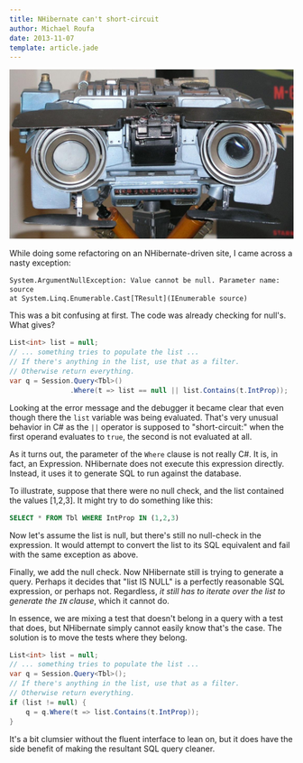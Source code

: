 ```yaml
---
title: NHibernate can't short-circuit
author: Michael Roufa
date: 2013-11-07
template: article.jade
---
```

![Johnny Five Is Alive](JohnnyFive.jpg)

While doing some refactoring on an NHibernate-driven site, I came across a nasty exception:

```
System.ArgumentNullException: Value cannot be null. Parameter name: source 
at System.Linq.Enumerable.Cast[TResult](IEnumerable source)
```

This was a bit confusing at first. The code was already checking for null's. What gives?

```cs
List<int> list = null;
// ... something tries to populate the list ...
// If there's anything in the list, use that as a filter. 
// Otherwise return everything.
var q = Session.Query<Tbl>()
               .Where(t => list == null || list.Contains(t.IntProp));
```

Looking at the error message and the debugger it became clear that even though there the `list` variable was being evaluated. That's very unusual behavior in C# as the `||` operator is supposed to "short-circuit:" when the first operand evaluates to `true`, the second is not evaluated at all.

As it turns out, the parameter of the `Where` clause is not really C#. It is, in fact, an Expression. NHibernate does not execute this expression directly. Instead, it uses it to generate SQL to run against the database. 

To illustrate, suppose that there were no null check, and the list contained the values [1,2,3]. It might try to do something like this:

```sql
SELECT * FROM Tbl WHERE IntProp IN (1,2,3)
```

Now let's assume the list is null, but there's still no null-check in the expression. It would attempt to convert the list to its SQL equivalent and fail with the same exception as above.

Finally, we add the null check. Now NHibernate still is trying to generate a query. Perhaps it decides that "list IS NULL" is a perfectly reasonable SQL expression, or perhaps not. Regardless, *it still has to iterate over the list to generate the `IN` clause*, which it cannot do.

In essence, we are mixing a test that doesn't belong in a query with a test that does, but NHibernate simply cannot easily know that's the case. The solution is to move the tests where they belong.

```cs
List<int> list = null;
// ... something tries to populate the list ...
var q = Session.Query<Tbl>();
// If there's anything in the list, use that as a filter. 
// Otherwise return everything.
if (list != null) {
    q = q.Where(t => list.Contains(t.IntProp));
}
```

It's a bit clumsier without the fluent interface to lean on, but it does have the side benefit of making the resultant SQL query cleaner.